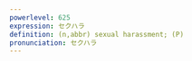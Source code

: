 ```yaml
---
powerlevel: 625
expression: セクハラ
definition: (n,abbr) sexual harassment; (P)
pronunciation: セクハラ
---
```

